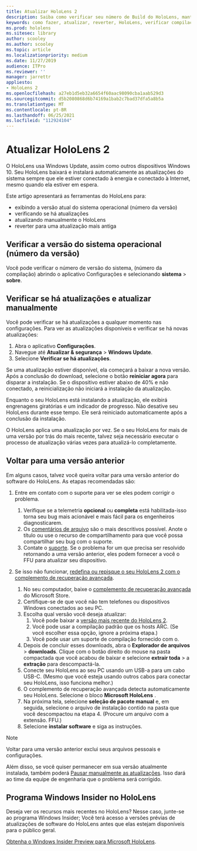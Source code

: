 ```yaml
---
title: Atualizar HoloLens 2
description: Saiba como verificar seu número de Build do HoloLens, manter-se atualizado com as atualizações do dispositivo, ingressar no programa de pessoas e reverter atualizações.
keywords: como fazer, atualizar, reverter, HoloLens, verificar compilação, número de Build
ms.prod: hololens
ms.sitesec: library
author: scooley
ms.author: scooley
ms.topic: article
ms.localizationpriority: medium
ms.date: 11/27/2019
audience: ITPro
ms.reviewer: ''
manager: jarrettr
appliesto:
- HoloLens 2
ms.openlocfilehash: a27eb1d5eb32a6654f60aac98090cba1aab529d3
ms.sourcegitcommit: d5b2080868d6b74169a1bab2c7bad37dfa5a8b5a
ms.translationtype: MT
ms.contentlocale: pt-BR
ms.lasthandoff: 06/25/2021
ms.locfileid: "112924104"
---
```

# <a name="update-hololens-2"></a>Atualizar HoloLens 2

O HoloLens usa Windows Update, assim como outros dispositivos Windows 10. Seu HoloLens baixará e instalará automaticamente as atualizações do sistema sempre que ele estiver conectado à energia e conectado à Internet, mesmo quando ela estiver em espera.

Este artigo apresentará as ferramentas do HoloLens para:

- exibindo a versão atual do sistema operacional (número da versão)
- verificando se há atualizações
- atualizando manualmente o HoloLens
- reverter para uma atualização mais antiga

## <a name="check-your-operating-system-version-build-number"></a>Verificar a versão do sistema operacional (número da versão)

Você pode verificar o número de versão do sistema, (número da compilação) abrindo o aplicativo Configurações e selecionando **sistema**  >  **sobre**.

## <a name="check-for-updates-and-manually-update"></a>Verificar se há atualizações e atualizar manualmente

Você pode verificar se há atualizações a qualquer momento nas configurações.  Para ver as atualizações disponíveis e verificar se há novas atualizações:

1. Abra o aplicativo **Configurações**.
1. Navegue até **Atualizar & segurança**  >  **Windows Update**.
1. Selecione **Verificar se há atualizações**.

Se uma atualização estiver disponível, ela começará a baixar a nova versão. Após a conclusão do download, selecione o botão **reiniciar agora** para disparar a instalação. Se o dispositivo estiver abaixo de 40% e não conectado, a reinicialização não iniciará a instalação da atualização.

Enquanto o seu HoloLens está instalando a atualização, ele exibirá engrenagens giratórias e um indicador de progresso. Não desative seu HoloLens durante esse tempo. Ele será reiniciado automaticamente após a conclusão da instalação.

O HoloLens aplica uma atualização por vez.  Se o seu HoloLens for mais de uma versão por trás do mais recente, talvez seja necessário executar o processo de atualização várias vezes para atualizá-lo completamente.

## <a name="go-back-to-a-previous-version"></a>Voltar para uma versão anterior

Em alguns casos, talvez você queira voltar para uma versão anterior do software do HoloLens. As etapas recomendadas são:

1. Entre em contato com o suporte para ver se eles podem corrigir o problema.
    1. Verifique se a telemetria **opcional** ou **completa** está habilitada-isso torna seu bug mais acionável e mais fácil para os engenheiros diagnosticarem.
    1. Os [comentários de arquivo](hololens-feedback.md) são o mais descritivos possível. Anote o título ou use o recurso de compartilhamento para que você possa compartilhar seu bug com o suporte.
    1. Contate o [suporte](https://aka.ms/hlsupport). Se o problema for um que precisa ser resolvido retornando a uma versão anterior, eles podem fornecer a você o FFU para atualizar seu dispositivo.

1. Se isso não funcionar, [redefina ou repisque o seu HoloLens 2 com o complemento de recuperação avançada](hololens-recovery.md).
    1. No seu computador, baixe o [complemento de recuperação avançada](https://www.microsoft.com/p/advanced-recovery-companion/9p74z35sfrs8?activetab=pivot:overviewtab) do Microsoft Store.
    1. Certifique-se de que você não tem telefones ou dispositivos Windows conectados ao seu PC.
    1. Escolha qual versão você deseja atualizar:
        1. Você pode baixar a [versão mais recente do HoloLens 2](https://aka.ms/hololens2download).
        1. Você pode usar a compilação padrão que os hosts ARC. (Se você escolher essa opção, ignore a próxima etapa.)
        1. Você pode usar um suporte de compilação fornecido com o.
    1. Depois de concluir esses downloads, abra o **Explorador de arquivos**  >  **downloads**. Clique com o botão direito do mouse na pasta compactada que você acabou de baixar e selecione **extrair toda**  >  a **extração** para descompactá-la.
    1. Conecte seu HoloLens ao seu PC usando um USB-a para um cabo USB-C. (Mesmo que você esteja usando outros cabos para conectar seu HoloLens, isso funciona melhor.)
    1. O complemento de recuperação avançada detecta automaticamente seu HoloLens. Selecione o bloco **Microsoft HoloLens** .
    1. Na próxima tela, selecione **seleção de pacote manual** e, em seguida, selecione o arquivo de instalação contido na pasta que você descompactou na etapa 4. (Procure um arquivo com a extensão. FFU.)
    1. Selecione **instalar software** e siga as instruções.

> [!NOTE]
> Voltar para uma versão anterior exclui seus arquivos pessoais e configurações.

Além disso, se você quiser permanecer em sua versão atualmente instalada, também poderá [Pausar manualmente as atualizações](hololens-updates.md#pause-updates-via-device). Isso dará ao time da equipe de engenharia que o problema será corrigido.

## <a name="windows-insider-program-on-hololens"></a>Programa Windows Insider no HoloLens

Deseja ver os recursos mais recentes no HoloLens?  Nesse caso, junte-se ao programa Windows Insider; Você terá acesso a versões prévias de atualizações de software do HoloLens antes que elas estejam disponíveis para o público geral.

[Obtenha o Windows Insider Preview para Microsoft HoloLens](hololens-insider.md).
